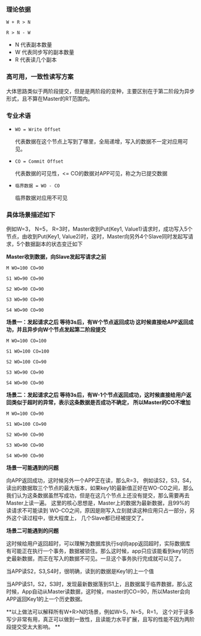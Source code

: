 ### 理论依据

```
W + R > N

R > N - W
```

* N 代表副本数量
* W 代表同步写的副本数量
* R 代表读几个副本

### 高可用，一致性读写方案
大体思路类似于两阶段提交，但是是两阶段的变种，主要区别在于第二阶段为异步形式，且不算在Master的RT范围内。

### 专业术语

*     WO = Write Offset

    代表数据在这个节点上写到了哪里，全局递增，写入的数据不一定对应用可见。


*     CO = Commit Offset
    
    代表数据的可见性，<= CO的数据对APP可见，称之为已提交数据


*     临界数据 = WO - CO
    临界数据对应用不可见


### 具体场景描述如下

例如W=3， N=5， R=3时，Master收到Put(Key1, Value1)请求时，成功写入5个节点，由收到Put(Key1, Value2)时，这时，Master向另外4个Slave同时发起写请求，5个数据副本的状态变迁如下

**Master收到数据，向Slave发起写请求之前**

    M WO=100 CO=90
    
    S1 WO=90 CO=90
    
    S2 WO=90 CO=90
    
    S3 WO=90 CO=90
    
    S4 WO=90 CO=90


**场景一：发起请求之后
等待3s后，有W个节点返回成功
这时候直接给APP返回成功，并且异步向W个节点发起第二阶段提交**



    M WO=100 CO=100
    
    S1 WO=100 CO=100
    
    S2 WO=100 CO=90
    
    S3 WO=90 CO=90
    
    S4 WO=90 CO=90

**场景二：发起请求之后
等待3s后，有W-1个节点返回成功，这时候直接给用户返回类似于超时的异常，表示这条数据是否成功不确定，
所以Master的CO不增加**


    M WO=100 CO=90
    
    S1 WO=100 CO=90
    
    S2 WO=90 CO=90
    
    S3 WO=90 CO=90
    
    S4 WO=90 CO=90


**场景一可能遇到的问题**

向APP返回成功，这时候另外一个APP正在读，那么R=3， 例如读S2，S3，S4，
读出的数据取三个节点的最大版本，如果key1的最新值正好在WO-CO之间，那么我们认为这条数据虽然写成功，但是在这几个节点上还没有提交，那么需要再去Master上读一遍。
这里的核心思想是，Master上的数据为最新数据，且99%的读请求不可能读到 WO-CO之间，原因是刚写入立刻就读这种应用只占一部分，另外这个读过程中，很大程度上， 几个Slave都已经被提交了。

**场景二可能遇到的问题**

这时候给用户返回超时，可以理解为数据库执行sql向app返回超时，实际数据库有可能正在执行一个事务，数据被锁住。那么这时候，app只应该能看到key1的历史最新数据，而正在写入的数据不可见。一旦这个事务执行完成就可以见了。

当APP读S2，S3,S4时，很明确，读到的数据是Key1的上一个值

当APP读S1，S2，S3时，发现最新数据落到S1上，且数据属于临界数据，那么这时候，App自动从Master读数据，这时候，master的CO=90，所以Master会向APP返回Key1的上一个历史数据。


**以上做法可以解释所有W+R>N的场景，例如W=5，N=5，R=1， 这个对于读多写少非常有用，真正可以做到一致性，且读能力水平扩展，且写的性能不因为两阶段提交受太大影响。
**



















